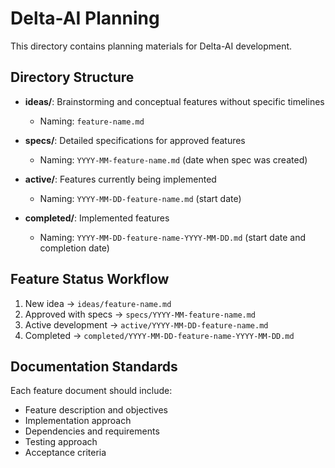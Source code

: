 # Delta-AI Planning

This directory contains planning materials for Delta-AI development.

## Directory Structure

- **ideas/**: Brainstorming and conceptual features without specific timelines
  - Naming: `feature-name.md`

- **specs/**: Detailed specifications for approved features
  - Naming: `YYYY-MM-feature-name.md` (date when spec was created)

- **active/**: Features currently being implemented
  - Naming: `YYYY-MM-DD-feature-name.md` (start date)

- **completed/**: Implemented features
  - Naming: `YYYY-MM-DD-feature-name-YYYY-MM-DD.md` (start date and completion date)

## Feature Status Workflow

1. New idea → `ideas/feature-name.md`
2. Approved with specs → `specs/YYYY-MM-feature-name.md`
3. Active development → `active/YYYY-MM-DD-feature-name.md`
4. Completed → `completed/YYYY-MM-DD-feature-name-YYYY-MM-DD.md`

## Documentation Standards

Each feature document should include:

- Feature description and objectives
- Implementation approach
- Dependencies and requirements
- Testing approach
- Acceptance criteria